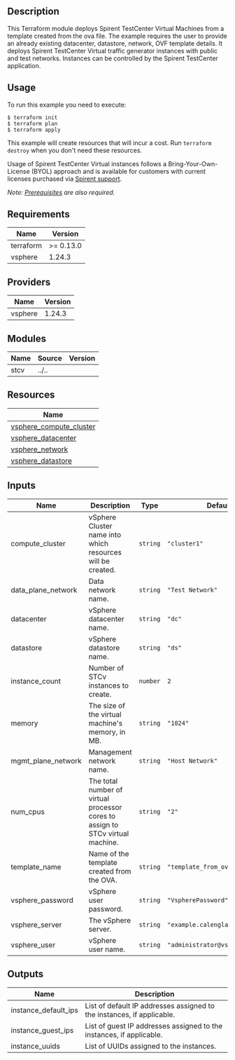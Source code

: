 ## Description
This Terraform module deploys Spirent TestCenter Virtual Machines from a template created from the ova file.
The example requires the user to provide an already existing datacenter, datastore, network, OVF template details.
It deploys Spirent TestCenter Virtual traffic generator instances with public and test networks.
Instances can be controlled by the Spirent TestCenter application.

## Usage
To run this example you need to execute:

    $ terraform init
    $ terraform plan
    $ terraform apply

This example will create resources that will incur a cost. Run `terraform destroy` when you don't need these resources.

Usage of Spirent TestCenter Virtual instances follows a Bring-Your-Own-License (BYOL) approach and is available for customers with current licenses purchased via [Spirent support](https://support.spirent.com/SpirentCSC).

_Note: [Prerequisites](../../README.md#Prerequisites) are also required._ 

<!-- BEGINNING OF PRE-COMMIT-TERRAFORM DOCS HOOK -->
## Requirements

| Name | Version |
|------|---------|
| terraform | >= 0.13.0 |
| vsphere | 1.24.3 |

## Providers

| Name | Version |
|------|---------|
| vsphere | 1.24.3 |

## Modules

| Name | Source | Version |
|------|--------|---------|
| stcv | ../.. |  |

## Resources

| Name |
|------|
| [vsphere_compute_cluster](https://registry.terraform.io/providers/hashicorp/vsphere/1.24.3/docs/data-sources/compute_cluster) |
| [vsphere_datacenter](https://registry.terraform.io/providers/hashicorp/vsphere/1.24.3/docs/data-sources/datacenter) |
| [vsphere_network](https://registry.terraform.io/providers/hashicorp/vsphere/1.24.3/docs/data-sources/network) |
| [vsphere_datastore](https://registry.terraform.io/providers/hashicorp/vsphere/1.24.3/docs/data-sources/datastore) |

## Inputs

| Name | Description | Type | Default | Required |
|------|-------------|------|---------|:--------:|
| compute\_cluster | vSphere Cluster name into which resources will be created. | `string` | `"cluster1"` | no |
| data\_plane\_network | Data network name. | `string` | `"Test Network"` | no |
| datacenter | vSphere datacenter name. | `string` | `"dc"` | no |
| datastore | vSphere datastore name. | `string` | `"ds"` | no |
| instance\_count | Number of STCv instances to create. | `number` | `2` | no |
| memory | The size of the virtual machine's memory, in MB. | `string` | `"1024"` | no |
| mgmt\_plane\_network | Management network name. | `string` | `"Host Network"` | no |
| num\_cpus | The total number of virtual processor cores to assign to STCv virtual machine. | `string` | `"2"` | no |
| template\_name | Name of the template created from the OVA. | `string` | `"template_from_ovf"` | no |
| vsphere\_password | vSphere user password. | `string` | `"VspherePassword"` | no |
| vsphere\_server | The vSphere server. | `string` | `"example.calenglab.org.com"` | no |
| vsphere\_user | vSphere user name. | `string` | `"administrator@vsphere.local"` | no |

## Outputs

| Name | Description |
|------|-------------|
| instance\_default\_ips | List of default IP addresses assigned to the instances, if applicable. |
| instance\_guest\_ips | List of guest IP addresses assigned to the instances, if applicable. |
| instance\_uuids | List of UUIDs assigned to the instances. |

<!-- END OF PRE-COMMIT-TERRAFORM DOCS HOOK -->
